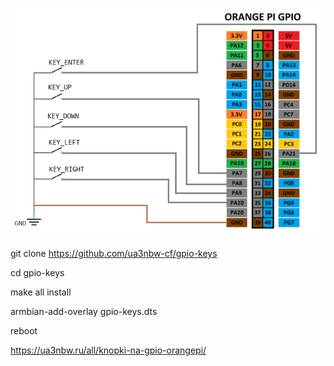 ![Logo](images/gpioknopki.png)




git clone https://github.com/ua3nbw-cf/gpio-keys

cd gpio-keys

make all install

armbian-add-overlay gpio-keys.dts

reboot


https://ua3nbw.ru/all/knopki-na-gpio-orangepi/
